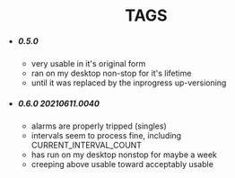 # <center>**TAGS**</center>
    
  * ##### 0.5.0
    * very usable in it's original form
    * ran on my desktop non-stop for it's lifetime
    * until it was replaced by the inprogress up-versioning
  * ##### 0.6.0 20210611.0040
    * alarms are properly tripped (singles)
    * intervals seem to process fine, including CURRENT_INTERVAL_COUNT
    * has run on my desktop nonstop for maybe a week
    * creeping above usable toward acceptably usable
